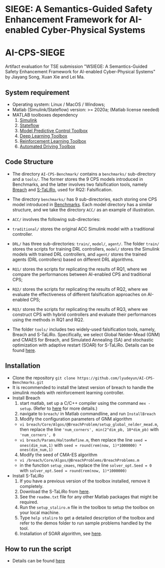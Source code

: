 <h1>SIEGE: A Semantics-Guided Safety Enhancement Framework for AI-enabled Cyber-Physical Systems</h1>

# AI-CPS-SIEGE

Artifact evaluation for TSE submission "WSIEGE: A Semantics-Guided Safety Enhancement Framework for AI-enabled Cyber-Physical Systems" by Jiayang Song, Xuan Xie and Lei Ma.

## System requirement

- Operating system: Linux / MacOS / Windows;
- Matlab (Simulink/Stateflow) version: >= 2020a; (Matlab license needed)
- MATLAB toolboxes dependency
  1. [Simulink](https://www.mathworks.com/products/simulink.html)
  2. [Stateflow](https://www.mathworks.com/products/stateflow.html)
  3. [Model Predictive Control Toolbox](https://www.mathworks.com/products/model-predictive-control.html)
  4. [Deep Learning Toolbox](https://www.mathworks.com/products/deep-learning.html)
  5. [Reinforcement Learning Toolbox](https://www.mathworks.com/products/reinforcement-learning.html)
  6. [Automated Driving Toolbox](https://www.mathworks.com/products/automated-driving.html)
  
## Code Structure

- The directory `AI-CPS-Benchmark/` contains a `benchmarks/` sub-directory and a `tools/`. The former stores the 9 CPS models introduced in Benchmarks, and the latter involves two falsification tools, namely [Breach](https://github.com/decyphir/breach) and [S-TaLiRo](https://sites.google.com/a/asu.edu/s-taliro/s-taliro), used for RQ2: Falsification.
- The directory `benchmarks/` has 9 sub-directories, each storing one CPS model introduced in [Benchmarks](https://sites.google.com/view/ai-cps-benchmark/benchmarks). Each model directory has a similar structure, and we take the directory `ACC/` as an example of illustration.
- `ACC/` involves the following sub-directories:
- `traditional/` stores the original ACC Simulink model with a traditional controller. 
- `DRL/` has three sub-directories: `train/`, `model/`, `agent/`. The folder `train/` stores the scripts for training DRL controllers,  `model/` stores the Simulink models with trained DRL controllers,  and `agent/` stores the trained agents (DRL controllers) based on different DRL algorithms.
- `RQ1/` stores the scripts for replicating the results of RQ1, where we compare the performances between AI-enabled CPS and traditional CPS;
- `RQ2/`  stores the scripts for replicating the results of RQ2, where we evaluate the effectiveness of different falsification approaches on AI-enabled CPS;
- `RQ3/` stores the scripts for replicating the results of RQ3, where we construct CPS with hybrid controllers and evaluate their performances using the methods in RQ1 and RQ2.

- The folder `tools/` includes two widely-used falsification tools, namely, Breach and S-TaLiRo. Specifically, we select Global Nelder-Mead (GNM) and CMAES for Breach, and Simulated Annealing (SA) and stochastic optimization with adaptive restart (SOAR) for S-TaLiRo. Details can be found [here](https://sites.google.com/view/ai-cps-benchmark/rq2-falsification).

## Installation

- Clone the repository `git clone https://github.com/lyudeyun/AI-CPS-Benchmarks.git`
- It is recommended to install the latest version of breach to handle the simulink models with reinforcement learning controller.
- Install Breach
  1. start matlab, set up a C/C++ compiler using the command `mex -setup`. (Refer to [here](https://www.mathworks.com/help/matlab/matlab_external/changing-default-compiler.html) for more details.)
  2. navigate to `breach/` in Matlab commandline, and run `InstallBreach`
  3. Modify the configuration parameters of GNM algorithm
  - `vi breach/Core/Algos/@BreachProblem/setup_global_nelder_mead.m`, then replace the line `'num_corners', min(2^dim_pb, 10*dim_pb)` with `'num_corners', 0` 
  - `vi breach/Params/HaltonRefine.m`, then replace the line `seed = ones(dim_num,1)` with `seed = round(rem(now, 1)*1000000) * ones(dim_num,1)`
  4. Modify the seed of CMA-ES algorithm
  - `vi /breach/Core/Algos/@BreachProblems/BreachProblems.m`
  - in the function `setup_cmaes`, replace the line `solver_opt.Seed = 0` with `solver_opt.Seed = round(rem(now, 1)*1000000)`
- Install S-TaLiRo
  1. If you have a previous version of the toolbox installed, remove it completely.
  2. Download the S-TaLiRo from [here](https://sites.google.com/a/asu.edu/s-taliro/s-taliro/download). 
  3. See the `readme.txt` file for any other Matlab packages that might be required.
  4. Run the `setup_staliro.m` file in the toolbox to setup the toolbox on your local machine.
  5. Type `help staliro` to get a detailed description of the toolbox and refer to the demos folder to run sample problems handled by the tool.
  6. Installation of SOAR algorithm, see [here](https://github.com/Lmathesen/S-TaLiRO-SOAR-Optimizers).

 ## How to run the script 
- Details can be found [here](https://sites.google.com/view/ai-cps-benchmark/replication-package)
